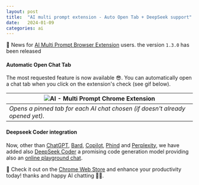 ```yaml
---
layout: post
title:  "AI multi prompt extension - Auto Open Tab + DeepSeek support"
date:   2024-01-09
categories: ai
---
```


🎉 News for [AI Multi Prompt Browser Extension][chrome] users. the version `1.3.0` has been released

#### Automatic Open Chat Tab

The most requested feature is now available 😎. You can automatically open a chat tab when you click on the extension's check (see gif below).

| ![AI - Multi Prompt Chrome Extension](../../../../assets/ai-multi-prompt-browser-extension/output.gif) |
| --- | 
| _Opens a pinned tab for each AI chat chosen (if doesn't already opened yet)._ |

#### Deepseek Coder integration

Now, other than [ChatGPT], [Bard], [Copilot], [Phind] and [Perplexity], we have added also [DeepSeek Coder][Deepseek] a promising code generation model providing also an [online playground chat][deepseek_chat].


🔗 Check it out on the [Chrome Web Store][chrome] and enhance your productivity today! thanks and happy AI chatting 💬🤖.


[extension]: https://bsorrentino.github.io/bsorrentino/ai/2023/10/16/ai-multi-prompt-browser-extension.html
[chrome]: https://chromewebstore.google.com/detail/jmifflpjnpeamgeclkhlbilpjjmhajmd/preview?hl=en
[chatgpt]: https://chat.openai.com/
[bard]: https://bard.google.com/
[perplexity]: https://perplexity.ai/
[phind]: https://phind.com/
[copilot]: https://copilot.microsoft.com/
[deepseek]: https://github.com/deepseek-ai/DeepSeek-Coder
[deepseek_chat]: https://github.com/deepseek-ai/DeepSeek-Coder
